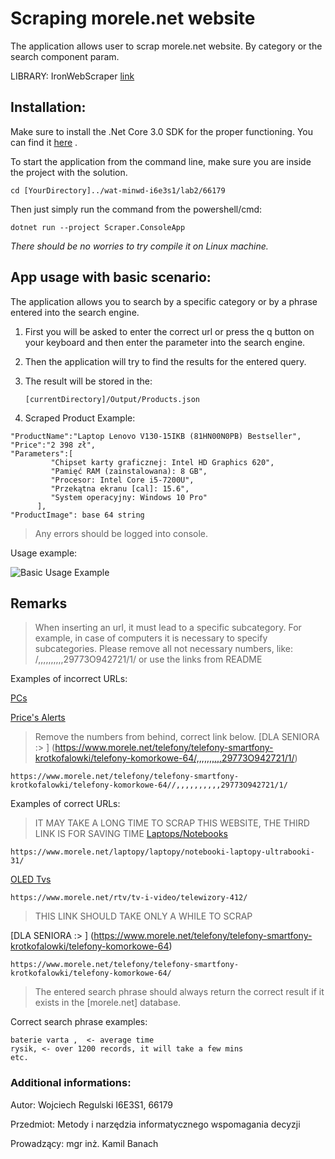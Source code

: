 # Scraping morele.net website

The application allows user to scrap morele.net website. By category or the search component param.

LIBRARY: IronWebScraper [link](https://ironsoftware.com/)

## Installation:

Make sure to install the .Net Core 3.0 SDK for the proper functioning.
You can find it [here](https://dotnet.microsoft.com/download/dotnet-core/3.0) .

To start the application from the command line, make sure you are inside the project with the solution. 

```
cd [YourDirectory]../wat-minwd-i6e3s1/lab2/66179
```

Then just simply run the command from the powershell/cmd: 
```
dotnet run --project Scraper.ConsoleApp
```

*There should be no worries to try compile it on Linux machine.*

## App usage with basic scenario:
The application allows you to search by a specific category or by a phrase entered into the search engine.

1. First you will be asked to enter the correct url or press the q button on your keyboard and then enter the parameter into the search engine.
2. Then the application will try to find the results for the entered query.
3. The result will be stored in the:

   `[currentDirectory]/Output/Products.json`

4. Scraped Product Example: 
```
"ProductName":"Laptop Lenovo V130-15IKB (81HN00N0PB) Bestseller",
"Price":"2 398 zł",
"Parameters":[
         "Chipset karty graficznej: Intel HD Graphics 620",
         "Pamięć RAM (zainstalowana): 8 GB",
         "Procesor: Intel Core i5-7200U",
         "Przekątna ekranu [cal]: 15.6",
         "System operacyjny: Windows 10 Pro"
      ],
"ProductImage": base 64 string
```

> Any errors should be logged into console.

Usage example:

![Basic Usage Example](https://i.imgur.com/G4lOwxQ.png)

## Remarks
> When inserting an url, it must lead to a specific subcategory. For example, in case of computers it is necessary to specify subcategories.
> Please remove all not necessary numbers, like: /,,,,,,,,,,29773O942721/1/ or use the links from README


Examples of incorrect URLs: 

[PCs](https://www.morele.net/komputery/)

[Price's Alerts](https://www.morele.net/alarmcenowy/)

> Remove the numbers from behind, correct link below.
[DLA SENIORA :> ] (https://www.morele.net/telefony/telefony-smartfony-krotkofalowki/telefony-komorkowe-64/,,,,,,,,,,29773O942721/1/)
```
https://www.morele.net/telefony/telefony-smartfony-krotkofalowki/telefony-komorkowe-64//,,,,,,,,,,29773O942721/1/
```

Examples of correct URLs:
> IT MAY TAKE A LONG TIME TO SCRAP THIS WEBSITE, THE THIRD LINK IS FOR SAVING TIME
[Laptops/Notebooks](https://www.morele.net/laptopy/laptopy/notebooki-laptopy-ultrabooki-31/)
```
https://www.morele.net/laptopy/laptopy/notebooki-laptopy-ultrabooki-31/
```

[OLED Tvs](https://www.morele.net/rtv/tv-i-video/telewizory-412/)
```
https://www.morele.net/rtv/tv-i-video/telewizory-412/
```

> THIS LINK SHOULD TAKE ONLY A WHILE TO SCRAP

[DLA SENIORA :> ] (https://www.morele.net/telefony/telefony-smartfony-krotkofalowki/telefony-komorkowe-64)
```
https://www.morele.net/telefony/telefony-smartfony-krotkofalowki/telefony-komorkowe-64/
```



>The entered search phrase should always return the correct result if it exists in the [morele.net] database.

Correct search phrase examples:
```
baterie varta ,  <- average time
rysik, <- over 1200 records, it will take a few mins
etc.
```
### Additional informations:
Autor: Wojciech Regulski I6E3S1, 66179

Przedmiot: Metody i narzędzia informatycznego wspomagania decyzji

Prowadzący: mgr inż. Kamil Banach